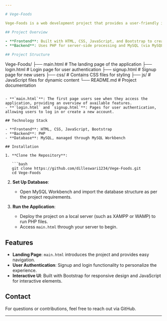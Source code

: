 ```yaml
---

# Vege-Foods

Vege-Foods is a web development project that provides a user-friendly interface for users to explore vegetarian foods, along with options to sign up and log in to access personalized features.

## Project Overview

- **Frontend**: Built with HTML, CSS, JavaScript, and Bootstrap to create a responsive and interactive user experience.
- **Backend**: Uses PHP for server-side processing and MySQL (via MySQL Workbench) for database management.

## Project Structure

```
Vege-Foods/
├── main.html               # The landing page of the application
├── login.html              # Login page for user authentication
├── signup.html             # Signup page for new users
├── css/                    # Contains CSS files for styling
├── js/                     # JavaScript files for dynamic content
└── README.md               # Project documentation
```

- **`main.html`**: The first page users see when they access the application, providing an overview of available features.
- **`login.html` and `signup.html`**: Pages for user authentication, allowing users to log in or create a new account.

## Technology Stack

- **Frontend**: HTML, CSS, JavaScript, Bootstrap
- **Backend**: PHP
- **Database**: MySQL, managed through MySQL Workbench

## Installation

1. **Clone the Repository**:

   ```bash
   git clone https://github.com/dilleswari1234/Vege-Foods.git
   cd Vege-Foods
   ```

2. **Set Up Database**:

   - Open MySQL Workbench and import the database structure as per the project requirements.

3. **Run the Application**:

   - Deploy the project on a local server (such as XAMPP or WAMP) to run PHP files.
   - Access `main.html` through your server to begin.

## Features

- **Landing Page**: `main.html` introduces the project and provides easy navigation.
- **User Authentication**: Signup and login functionality to personalize the experience.
- **Interactive UI**: Built with Bootstrap for responsive design and JavaScript for interactive elements.

## Contact

For questions or contributions, feel free to reach out via GitHub.

--- 
```

